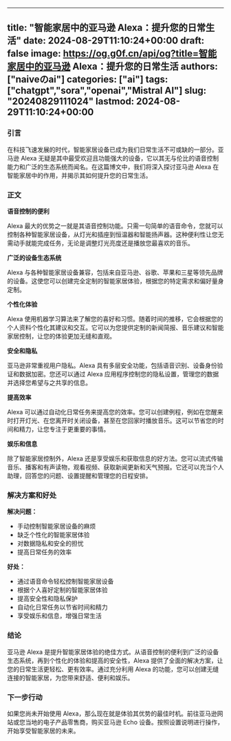 
---
title: "智能家居中的亚马逊 Alexa：提升您的日常生活"
date: 2024-08-29T11:10:24+00:00
draft: false
image: https://og.g0f.cn/api/og?title=智能家居中的亚马逊 Alexa：提升您的日常生活
authors: ["naiveのai"]
categories: ["ai"]
tags: ["chatgpt","sora","openai","Mistral AI"]
slug: "20240829111024"
lastmod: 2024-08-29T11:10:24+00:00
---
### 引言

在科技飞速发展的时代，智能家居设备已成为我们日常生活不可或缺的一部分。亚马逊 Alexa 无疑是其中最受欢迎且功能强大的设备，它以其无与伦比的语音控制能力和广泛的生态系统而闻名。在这篇博文中，我们将深入探讨亚马逊 Alexa 在智能家居中的作用，并揭示其如何提升您的日常生活。

### 正文

**语音控制的便利**

Alexa 最大的优势之一就是其语音控制功能。只需一句简单的语音命令，您就可以控制各种智能家居设备，从灯光和插座到恒温器和智能扬声器。这种便利性让您无需动手就能完成任务，无论是调整灯光亮度还是播放您最喜欢的音乐。

**广泛的设备生态系统**

Alexa 与各种智能家居设备兼容，包括来自亚马逊、谷歌、苹果和三星等领先品牌的设备。这使您可以创建完全定制的智能家居体验，根据您的特定需求和偏好量身定制。

**个性化体验**

Alexa 使用机器学习算法来了解您的喜好和习惯。随着时间的推移，它会根据您的个人资料个性化其建议和交互。它可以为您提供定制的新闻简报、音乐建议和智能家居控制，让您的体验更加无缝和直观。

**安全和隐私**

亚马逊非常重视用户隐私。Alexa 具有多层安全功能，包括语音识别、设备身份验证和数据加密。您还可以通过 Alexa 应用程序控制您的隐私设置，管理您的数据并选择您希望与之共享的信息。

**提高效率**

Alexa 可以通过自动化日常任务来提高您的效率。您可以创建例程，例如在您醒来时打开灯光、在您离开时关闭设备，甚至在您回家时播放音乐。这可以节省您的时间和精力，让您专注于更重要的事情。

**娱乐和信息**

除了智能家居控制外，Alexa 还是享受娱乐和获取信息的好方法。您可以流式传输音乐、播客和有声读物，观看视频、获取新闻更新和天气预报。它还可以充当个人助理，回答您的问题、设置提醒和管理您的日程安排。

### 解决方案和好处

**解决问题：**

* 手动控制智能家居设备的麻烦
* 缺乏个性化的智能家居体验
* 对数据隐私和安全的担忧
* 提高日常任务的效率

**好处：**

* 通过语音命令轻松控制智能家居设备
* 根据个人喜好定制的智能家居体验
* 提高安全性和隐私保护
* 自动化日常任务以节省时间和精力
* 享受娱乐和信息，增强日常生活

### 结论

亚马逊 Alexa 是提升智能家居体验的绝佳方式。从语音控制的便利到广泛的设备生态系统，再到个性化的体验和提高的安全性，Alexa 提供了全面的解决方案，让您的日常生活更轻松、更有效率。通过充分利用 Alexa 的功能，您可以创建无缝连接的智能家居，为您带来舒适、便利和娱乐。

### 下一步行动

如果您尚未开始使用 Alexa，那么现在就是体验其优势的最佳时机。前往亚马逊网站或您当地的电子产品零售商，购买亚马逊 Echo 设备。按照设置说明进行操作，开始享受智能家居的未来。